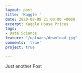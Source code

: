 ```yaml
---
layout: post
title: 'Kaggle '
date: 2020-08-08 21:00:00 +0000
excerpt: Kaggle House Prices
tags:
- Data Science
feature: "/uploads/download.jpg"
comments: 'true'
project: true

---
```

Just another Post